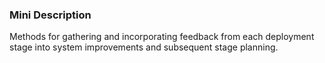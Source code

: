 ### Mini Description

Methods for gathering and incorporating feedback from each deployment stage into system improvements and subsequent stage planning.

